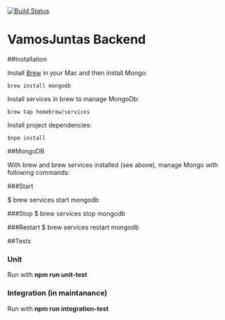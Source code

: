 [![Build Status](https://snap-ci.com/VamosJuntas/back-end/branch/master/build_image)](https://snap-ci.com/VamosJuntas/back-end/branch/master)

# VamosJuntas Backend

##Installation

Install [Brew](http://brew.sh/) in your Mac and then install Mongo:

```
brew install mongodb
```

Install services in brew to manage MongoDb:


```
brew tap homebrew/services
```


Install project dependencies:

```
$npm install
```


##MongoDB

With brew and brew services installed (see above), manage Mongo with following commands:

###Start

$ brew services start mongodb

###Stop
$ brew services stop mongodb

###Restart
$ brew services restart mongodb


##Tests


### Unit

Run with **npm run unit-test**

### Integration (in maintanance)

Run with **npm run integration-test**
